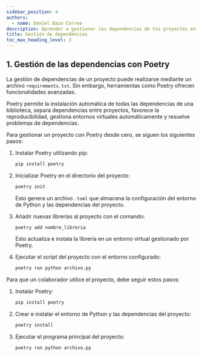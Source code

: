 ```yaml
---
sidebar_position: 4
authors:
  - name: Daniel Bazo Correa
description: Aprender a gestionar las dependencias de tus proyectos en Python.
title: Gestión de dependencias
toc_max_heading_level: 3
---
```


## 1. Gestión de las dependencias con Poetry

La gestión de dependencias de un proyecto puede realizarse mediante un archivo
`requirements.txt`. Sin embargo, herramientas como Poetry ofrecen funcionalidades
avanzadas.

Poetry permite la instalación automática de todas las dependencias de una biblioteca,
separa dependencias entre proyectos, favorece la reproducibilidad, gestiona entornos
virtuales automáticamente y resuelve problemas de dependencias.

Para gestionar un proyecto con Poetry desde cero, se siguen los siguientes pasos:

1. Instalar Poetry utilizando pip:

   ```bash
   pip install poetry
   ```

2. Inicializar Poetry en el directorio del proyecto:

   ```bash
   poetry init
   ```

   Esto genera un archivo `.toml` que almacena la configuración del entorno de Python y
   las dependencias del proyecto.

3. Añadir nuevas librerías al proyecto con el comando:

   ```bash
   poetry add nombre_libreria
   ```

   Esto actualiza e instala la librería en un entorno virtual gestionado por Poetry.

4. Ejecutar el script del proyecto con el entorno configurado:

   ```bash
   poetry run python archivo.py
   ```

Para que un colaborador utilice el proyecto, debe seguir estos pasos:

1. Instalar Poetry:

   ```bash
   pip install poetry
   ```

2. Crear e instalar el entorno de Python y las dependencias del proyecto:

   ```bash
   poetry install
   ```

3. Ejecutar el programa principal del proyecto:

   ```bash
   poetry run python archivo.py
   ```
